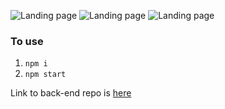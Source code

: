 ![Landing page](https://github.com/jong86/cleaning-service-frontendweb/blob/master/docs/frontpage.jpg)
![Landing page](https://github.com/jong86/cleaning-service-frontendweb/blob/master/docs/admincalendar.jpg)
![Landing page](https://github.com/jong86/cleaning-service-frontendweb/blob/master/docs/adminindex.jpg)

### To use
1. `npm i`
2. `npm start`


Link to back-end repo is [here](https://github.com/jong86/cleaning-service-api)